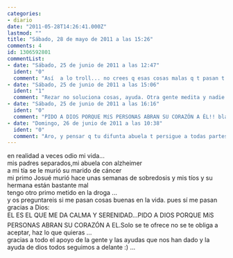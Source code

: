 ```yaml
---
categories:
- diario
date: "2011-05-28T14:26:41.000Z"
lastmod: ""
title: "Sábado, 28 de mayo de 2011 a las 15:26"
comments: 4
id: 1306592801
commentList:
- date: "Sábado, 25 de junio de 2011 a las 12:47"
  ident: "0"
  comment: "Así  a lo troll... no crees q esas cosas malas q t pasan t pasan por creer en dios?  \n(Mas actuar y menos tener \"fe\"... \"rezo a dios para aprobar el examen\"... si no estudias no apruebas, reces o no reces)"
- date: "Sábado, 25 de junio de 2011 a las 15:06"
  ident: "1"
  comment: "Rezar no soluciona cosas, ayuda. Otra gente medita y nadie les dice nada. Rezar hace que por lo menos no te sientas solo ante tus problemas, te hace sentir que hay una red de seguridad debajo por si te caes, y solo ese detalle hace que muchos no se caigan"
- date: "Sábado, 25 de junio de 2011 a las 16:16"
  ident: "0"
  comment: "PIDO A DIOS PORQUE MíS PERSONAS ABRAN SU CORAZÓN A ÉL!! bla bla bla y más bla, joder... no oigo nada del Mosntruo de Espagueti Violador Volador menos blasfemar. Puedes creer que rezar ayuda, claro que ayuda, ayuda a autosugestionarte para pensar que todo es bonito y maravilloso."
- date: "Domingo, 26 de junio de 2011 a las 10:38"
  ident: "0"
  comment: "Aro, y pensar q tu difunta abuela t persigue a todas partes y t ayudará vayas donde vayas xq si alguien se porta mal se convierte en un espiritu maligno y les hace sangrar por la noche y cagan sangre... te da confianza... pero tambien se puede sacar de otros lados esa confianza, no?"
---
```


en realidad a veces odio mi vida...  
mis padres separados,mi abuela con alzheimer  
a mi tía se le murió su marido de cáncer  
mi primo Josué murió hace unas semanas de sobredosis  y mis tíos y su hermana están bastante mal  
tengo otro primo metido en la droga ...   
y os preguntareis si me pasan cosas buenas en la vida. pues sí me pasan gracias a Dios:  
EL ES EL QUE ME DA CALMA Y SERENIDAD...PIDO A DIOS PORQUE MíS PERSONAS ABRAN SU CORAZÓN A EL.Solo se te ofrece no se te obliga a aceptar, haz lo que quieras ...  
gracias a todo el apoyo de la gente y las ayudas que nos han dado y la ayuda de dios todos seguimos a delante :) ...